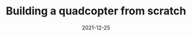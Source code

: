 ---
slug: "/blog/meth-builds-a-drone"
date: "2021-12-25"
title: "Building a quadcopter from scratch"
imageLocation: "../../posts/blogs/images/intro.webp"
intro: "Here I talk about how I went about building my very own arch based distro"
type: "blog"
tags: ["drone", "UAV", "quadcopter", "flight computer", "arduino"]
pending: true
---